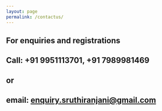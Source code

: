 ```yaml
---
layout: page
permalink: /contactus/
---
```



## For enquiries and registrations 

## Call: +91 9951113701, +91 7989981469

## or 

## email: enquiry.sruthiranjani@gmail.com
